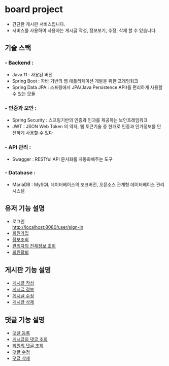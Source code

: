 # board project
- 간단한 게시판 서비스입니다.
- 서비스를 사용하여 사용자는 게시글 작성, 정보보기, 수정, 삭제 할 수 있습니다.


 ## 기술 스택

### - Backend : 
 - Java 11 : 사용된 버전
 - Spring Boot : 자바 기반의 웹 애플리케이션 개발을 위한 프레임워크
 - Spring Data JPA : 스프링에서 JPA(Java Persistence API)를 편리하게 사용할 수 있는 모듈



### - 인증과 보안 :
 - Spring Security : 스프링기반의 인증과 인과를 제공하는 보안프레임워크
 - JWT : JSON Web Token 의 약자, 웹 토큰기술 중 한개로 인증과 인가정보를 안전하게 사용할 수 있다


### - API 관리 : 
 - Swagger : RESTful API 문서화를 자동화해주는 도구


### - Database : 
 - MariaDB : MySQL 데이터베이스의 포크버전, 오픈소스 관계형 데이터베이스 관리시스템




## 유저 기능 설명<br>
 - 로그인<br>
  [http://localhost:8080/user/sign-in](/src/docs/sign-in.json)
 - [회원가입](/)
 - [정보조회](/)
 - [관리자의 전체정보 조회](/)
 - [회원탈퇴](/)

## 게시판 기능 설명<br>
 - [게시글 작성](/)
 - [게시글 정보](/)
 - [게시글 수정](/)
 - [게시글 삭제](/)

## 댓글 기능 설명<br>
 - [댓글 등록](/)
 - [게시글의 댓글 조회](/)
 - [회원의  댓글 조회](/)
 - [댓글 수정](/)
 - [댓글 삭제](/)

